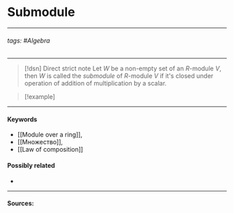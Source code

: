# Submodule
***
###### tags: #Algebra  
***
>[!dsn] Direct strict note
>Let $W$ be a non-empty set of an $R$-module $V$, then $W$ is called the *submodule* of $R$-module $V$ if it's closed under operation of addition of multiplication by a scalar.

>[!example] 
>
***
#### Keywords
- [[Module over a ring]],
- [[Множество]],
- [[Law of composition]]
#### Possibly related
- 
***
#### Sources:
